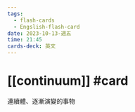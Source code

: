 ```yaml
---
tags:
  - flash-cards
  - Engslish-flash-card
date: 2023-10-13-週五
time: 21:45
cards-deck: 英文
---
```


# [[continuum]] #card 
連續體、逐漸演變的事物